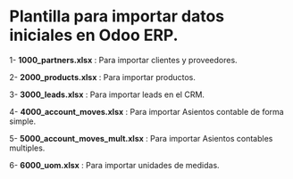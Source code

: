 # Plantilla para importar datos iniciales en Odoo ERP.

1- **1000_partners.xlsx** : Para importar clientes y proveedores.

2- **2000_products.xlsx** : Para importar productos.

3- **3000_leads.xlsx** : Para importar leads en el CRM.

4- **4000_account_moves.xlsx** : Para importar Asientos contable de forma simple.

5- **5000_account_moves_mult.xlsx** : Para importar Asientos contables multiples.

6- **6000_uom.xlsx** : Para importar unidades de medidas.




